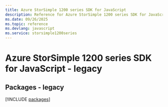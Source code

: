 ```yaml
---
title: Azure StorSimple 1200 series SDK for JavaScript
description: Reference for Azure StorSimple 1200 series SDK for JavaScript
ms.date: 09/26/2025
ms.topic: reference
ms.devlang: javascript
ms.service: storsimple1200series
---
```

# Azure StorSimple 1200 series SDK for JavaScript - legacy
## Packages - legacy
[!INCLUDE [packages](storsimple-1200-series-index.md)]